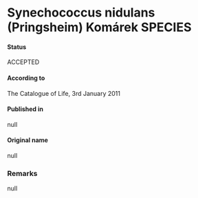 # Synechococcus nidulans (Pringsheim) Komárek SPECIES

#### Status
ACCEPTED

#### According to
The Catalogue of Life, 3rd January 2011

#### Published in
null

#### Original name
null

### Remarks
null